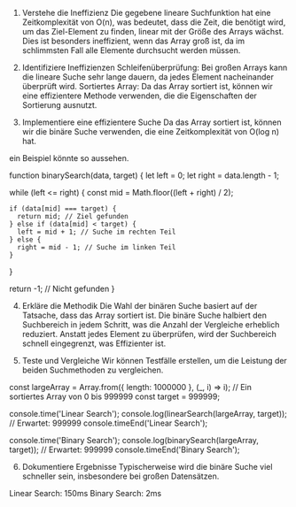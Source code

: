 1. Verstehe die Ineffizienz
Die gegebene lineare Suchfunktion hat eine Zeitkomplexität von O(n), was bedeutet, dass die Zeit, die benötigt wird,
um das Ziel-Element zu finden, linear mit der Größe des Arrays wächst. Dies ist besonders ineffizient, wenn das Array groß ist,
da im schlimmsten Fall alle Elemente durchsucht werden müssen.

3. Identifiziere Ineffizienzen
Schleifenüberprüfung: Bei großen Arrays kann die lineare Suche sehr lange dauern, da jedes Element nacheinander überprüft wird.
Sortiertes Array: Da das Array sortiert ist, können wir eine effizientere Methode verwenden, die die Eigenschaften der Sortierung ausnutzt.

4. Implementiere eine effizientere Suche
Da das Array sortiert ist, können wir die binäre Suche verwenden, die eine Zeitkomplexität von O(log n) hat.

ein Beispiel könnte so aussehen.

function binarySearch(data, target) {
  let left = 0;
  let right = data.length - 1;

  while (left <= right) {
    const mid = Math.floor((left + right) / 2);
    
    if (data[mid] === target) {
      return mid; // Ziel gefunden
    } else if (data[mid] < target) {
      left = mid + 1; // Suche im rechten Teil
    } else {
      right = mid - 1; // Suche im linken Teil
    }
  }
  
  return -1; // Nicht gefunden
}

4. Erkläre die Methodik
Die Wahl der binären Suche basiert auf der Tatsache, dass das Array sortiert ist. Die binäre Suche halbiert den Suchbereich in jedem Schritt,
was die Anzahl der Vergleiche erheblich reduziert. Anstatt jedes Element zu überprüfen, wird der Suchbereich schnell eingegrenzt, was Effizienter ist.

6. Teste und Vergleiche
Wir können Testfälle erstellen, um die Leistung der beiden Suchmethoden zu vergleichen.

const largeArray = Array.from({ length: 1000000 }, (_, i) => i); // Ein sortiertes Array von 0 bis 999999
const target = 999999;

console.time('Linear Search');
console.log(linearSearch(largeArray, target)); // Erwartet: 999999
console.timeEnd('Linear Search');

console.time('Binary Search');
console.log(binarySearch(largeArray, target)); // Erwartet: 999999
console.timeEnd('Binary Search');


6. Dokumentiere Ergebnisse
Typischerweise wird die binäre Suche viel schneller sein, insbesondere bei großen Datensätzen.

Linear Search: 150ms
Binary Search: 2ms
